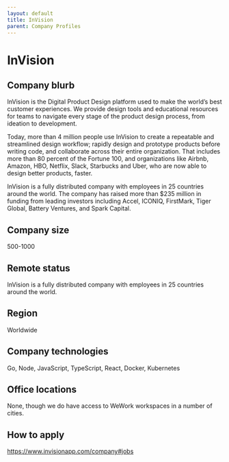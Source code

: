 ```yaml
---
layout: default
title: InVision
parent: Company Profiles
---
```


# InVision

## Company blurb

InVision is the Digital Product Design platform used to make the world’s best customer experiences. We provide design tools and educational resources for teams to navigate every stage of the product design process, from ideation to development.

Today, more than 4 million people use InVision to create a repeatable and streamlined design workflow; rapidly design and prototype products before writing code, and collaborate across their entire organization. That includes more than 80 percent of the Fortune 100, and organizations like Airbnb, Amazon, HBO, Netflix, Slack, Starbucks and Uber, who are now able to design better products, faster.

InVision is a fully distributed company with employees in 25 countries around the world. The company has raised more than $235 million in funding from leading investors including Accel, ICONIQ, FirstMark, Tiger Global, Battery Ventures, and Spark Capital.

## Company size

500-1000

## Remote status

InVision is a fully distributed company with employees in 25 countries around the world.

## Region

Worldwide

## Company technologies

Go, Node, JavaScript, TypeScript, React, Docker, Kubernetes

## Office locations

None, though we do have access to WeWork workspaces in a number of cities.

## How to apply

https://www.invisionapp.com/company#jobs

